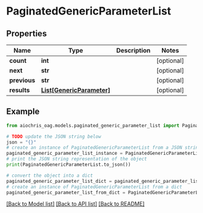 # PaginatedGenericParameterList


## Properties

Name | Type | Description | Notes
------------ | ------------- | ------------- | -------------
**count** | **int** |  | [optional] 
**next** | **str** |  | [optional] 
**previous** | **str** |  | [optional] 
**results** | [**List[GenericParameter]**](GenericParameter.md) |  | [optional] 

## Example

```python
from aiochris_oag.models.paginated_generic_parameter_list import PaginatedGenericParameterList

# TODO update the JSON string below
json = "{}"
# create an instance of PaginatedGenericParameterList from a JSON string
paginated_generic_parameter_list_instance = PaginatedGenericParameterList.from_json(json)
# print the JSON string representation of the object
print(PaginatedGenericParameterList.to_json())

# convert the object into a dict
paginated_generic_parameter_list_dict = paginated_generic_parameter_list_instance.to_dict()
# create an instance of PaginatedGenericParameterList from a dict
paginated_generic_parameter_list_from_dict = PaginatedGenericParameterList.from_dict(paginated_generic_parameter_list_dict)
```
[[Back to Model list]](../README.md#documentation-for-models) [[Back to API list]](../README.md#documentation-for-api-endpoints) [[Back to README]](../README.md)


